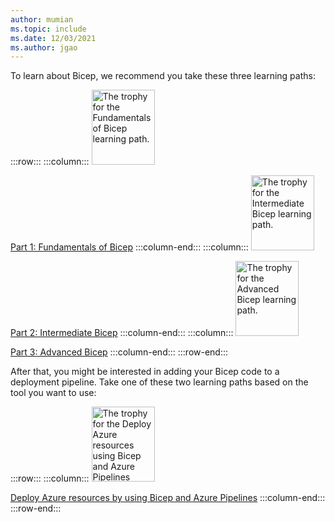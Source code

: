 ```yaml
---
author: mumian
ms.topic: include
ms.date: 12/03/2021
ms.author: jgao
---
```

To learn about Bicep, we recommend you take these three learning paths:

:::row:::
:::column:::
[<img src="/training/achievements/bicep/fundamentals-bicep.svg" width="101" height="120" alt="The trophy for the Fundamentals of Bicep learning path." role="presentation"></img>](xref:learn.bicep-deploy-manage)

[Part 1: Fundamentals of Bicep](xref:learn.bicep-deploy-manage)
:::column-end:::
:::column:::
[<img src="/training/achievements/bicep/intermediate-bicep.svg" width="101" height="120" alt="The trophy for the Intermediate Bicep learning path." role="presentation"></img>](xref:learn.bicep-collaborate)

[Part 2: Intermediate Bicep](xref:learn.bicep-collaborate)
:::column-end:::
:::column:::
[<img src="/training/achievements/bicep/advanced-bicep.svg" width="101" height="120" alt="The trophy for the Advanced Bicep learning path." role="presentation"></img>](xref:learn.advanced-bicep)

[Part 3: Advanced Bicep](xref:learn.advanced-bicep)
:::column-end:::
:::row-end:::

After that, you might be interested in adding your Bicep code to a deployment pipeline. Take one of these two learning paths based on the tool you want to use:

:::row:::
:::column:::
[<img src="/training/achievements/bicep/bicep-azure-pipelines.svg" width="101" height="120" alt="The trophy for the Deploy Azure resources using Bicep and Azure Pipelines learning path." role="presentation"></img>](xref:learn.bicep-azure-pipelines)

[Deploy Azure resources by using Bicep and Azure Pipelines](xref:learn.bicep-azure-pipelines)
:::column-end:::
:::row-end:::
